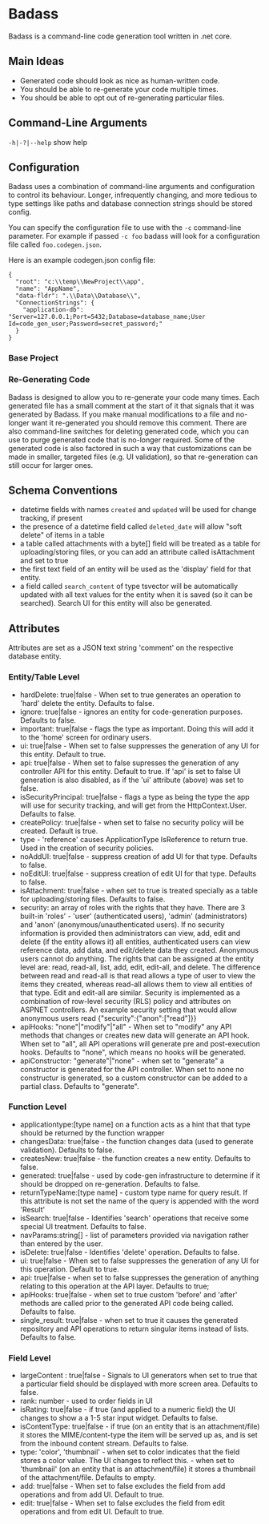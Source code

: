﻿# Badass #
Badass is a command-line code generation tool written in .net core. 

## Main Ideas ##
- Generated code should look as nice as human-written code.
- You should be able to re-generate your code multiple times.
- You should be able to opt out of re-generating particular files.

## Command-Line Arguments ##
`-h|-?|--help` show help

## Configuration ##
Badass uses a combination of command-line arguments and configuration to control its behaviour. Longer, infrequently changing, and more tedious to type settings like paths and database connection strings should be stored config. 

You can specify the configuration file to use with the `-c` command-line parameter. For example if passed `-c foo` badass will look for a configuration file called `foo.codegen.json`.  

Here is an example codegen.json config file:

```
{
  "root": "c:\\temp\\NewProject\\app",
  "name": "AppName",
  "data-fldr": ".\\Data\\Database\\",
  "ConnectionStrings": {
    "application-db": "Server=127.0.0.1;Port=5432;Database=database_name;User Id=code_gen_user;Password=secret_password;"
  }
}
```

### Base Project ###

### Re-Generating Code ###
Badass is designed to allow you to re-generate your code many times. Each generated file has a small comment at the start of it that signals that it was generated by Badass. If you make manual modifications to a file and no-longer want it re-generated you should remove this comment. There are also command-line switches for deleting generated code, which you can use to purge generated code that is no-longer required. Some of the generated code is also factored in such a way that customizations can be made in smaller, targeted files (e.g. UI validation), so that re-generation can still occur for larger ones.

## Schema Conventions ##
- datetime fields with names `created` and `updated` will be used for change tracking, if present
- the presence of a datetime field called `deleted_date` will allow "soft delete" of items in a table
- a table called attachments with a byte[] field will be treated as a table for uploading/storing files, or you can add an attribute called isAttachment and set to true
- the first text field of an entity will be used as the 'display' field for that entity.
- a field called `search_content` of type tsvector will be automatically updated with all text values for the entity when it is saved (so it can be searched). Search UI for this entity will also be generated.

## Attributes ##
Attributes are set as a JSON text string 'comment' on the respective database entity.

### Entity/Table Level ###
- hardDelete: true|false - When set to true generates an operation to 'hard' delete the entity. Defaults to false.
- ignore: true|false - ignores an entity for code-generation purposes. Defaults to false.
- important: true|false - flags the type as important. Doing this will add it to the 'home' screen for ordinary users.
- ui: true|false - When set to false suppresses the generation of any UI for this entity. Default to true.
- api: true|false - When set to false supresses the generation of any controller API for this entity. Default to true. If 'api' is set to false UI generation is also disabled, as if the 'ui' attribute (above) was set to false.
- isSecurityPrincipal: true|false - flags a type as being the type the app will use for security tracking, and will get from the HttpContext.User. Defaults to false. 
- createPolicy: true|false - when set to false no security policy will be created. Default is true.
- type - 'reference' causes ApplicationType IsReference to return true. Used in the creation of security policies.
- noAddUI: true|false - suppress creation of add UI for that type. Defaults to false.
- noEditUI: true|false - suppress creation of edit UI for that type. Defaults to false.
- isAttachment: true|false - when set to true is treated specially as a table for uploading/storing files. Defaults to false.
- security: an array of roles with the rights that they have. There are 3 built-in 'roles' - 'user' (authenticated users), 'admin' (administrators) and 'anon' (anonymous/unauthenticated users). If no security information is provided then administrators can view, add, edit and delete (if the entity allows it) all entities, authenticated users can view reference data, add data, and edit/delete data they created. Anonymous users cannot do anything. The rights that can be assigned at the entity level are: read, read-all, list, add, edit, edit-all, and delete. The difference between read and read-all is that read allows a type of user to view the items they created, whereas read-all allows them to view all entities of that type. Edit and edit-all are similar. Security is implemented as a combination of row-level security (RLS) policy and attributes on ASPNET controllers. An example security setting that would allow anonymous users read {"security":{"anon":["read"]}}
- apiHooks: "none"|"modify"|"all" - When set to "modify" any API methods that changes or creates new data will generate an API hook. When set to "all", all API operations will generate pre and post-execution hooks. Defaults to "none", which means no hooks will be generated. 
- apiConstructor: "generate"|"none" - when set to "generate" a constructor is generated for the API controller. When set to none no constructur is generated, so a custom constructor can be added to a partial class. Defaults to "generate".

### Function Level ###
- applicationtype:[type name] on a function acts as a hint that that type should be returned by the function wrapper
- changesData: true|false - the function changes data (used to generate validation). Defaults to false. 
- createsNew: true|false - the function creates a new entity. Defaults to false.
- generated: true|false - used by code-gen infrastructure to determine if it should be dropped on re-generation.  Defaults to false.
- returnTypeName:[type name] - custom type name for query result. If this attribute is not set the name of the query is appended with the word 'Result'
- isSearch: true|false - Identifies 'search' operations that receive some special UI treatment. Defaults to false.
- navParams:string[] - list of parameters provided via navigation rather than entered by the user.
- isDelete: true|false - Identifies 'delete' operation. Defaults to false.
- ui: true|false - When set to false suppresses the generation of any UI for this operation. Default to true.
- api: true|false - when set to false suppresses the generation of anything relating to this operation at the API layer. Defaults to true;
- apiHooks: true|false - when set to true custom 'before' and 'after' methods are called prior to the generated API code being called. Defaults to false.
- single_result: true|false - when set to true it causes the generated repository and API operations to return singular items instead of lists. Defaults to false.

### Field Level ### 
- largeContent : true|false - Signals to UI generators when set to true that a particular field should be displayed with more screen area. Defaults to false.
- rank: number - used to order fields in UI
- isRating: true|false - if true (and applied to a numeric field) the UI changes to show a a 1-5 star input widget. Defaults to false.
- isContentType: true|false - if true (on an entity that is an attachment/file) it stores the MIME/content-type the item will be served up as, and is set from the inbound content stream. Defaults to false.
- type: 'color', 'thumbnail' - when set to color indicates that the field stores a color value. The UI changes to reflect this.
							 - when set to 'thumbnail' (on an entity that is an attachment/file) it stores a thumbnail of the attachment/file.
							 Defaults to empty.
- add: true|false - When set to false excludes the field from add operations and from add UI. Default to true.
- edit: true|false - When set to false excludes the field from edit operations and from edit UI. Default to true.
